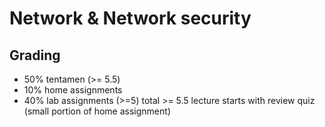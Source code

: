 # Network & Network security

## Grading
- 50% tentamen (>= 5.5)
- 10% home assignments
- 40% lab assignments (>=5)
total >= 5.5
lecture starts with review quiz (small portion of home assignment)

